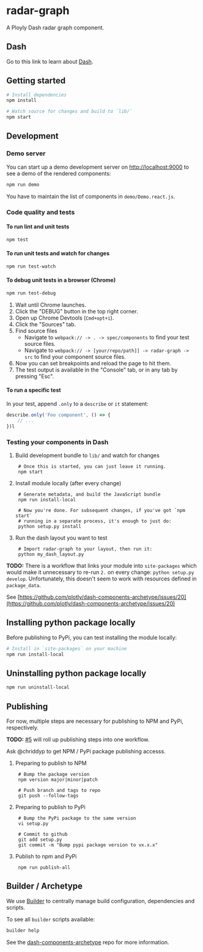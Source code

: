 # radar-graph

A Ployly Dash radar graph component.

## Dash

Go to this link to learn about [Dash](https://plot.ly/dash/).

## Getting started

```sh
# Install dependencies
npm install

# Watch source for changes and build to `lib/`
npm start
```

## Development

### Demo server

You can start up a demo development server on [http://localhost:9000](http://localhost:9000) to see a demo of the rendered
components:

```sh
npm run demo
```

You have to maintain the list of components in `demo/Demo.react.js`.

### Code quality and tests

#### To run lint and unit tests

```sh
npm test
```

#### To run unit tests and watch for changes

```sh
npm run test-watch
```

#### To debug unit tests in a browser (Chrome)

```sh
npm run test-debug
```

1. Wait until Chrome launches.
1. Click the "DEBUG" button in the top right corner.
1. Open up Chrome Devtools (`Cmd+opt+i`).
1. Click the "Sources" tab.
1. Find source files
    - Navigate to `webpack:// -> . -> spec/components` to find your test source files.
    - Navigate to `webpack:// -> [your/repo/path]] -> radar-graph -> src` to find your component source files.
1. Now you can set breakpoints and reload the page to hit them.
1. The test output is available in the "Console" tab, or in any tab by pressing "Esc".

#### To run a specific test

In your test, append `.only` to a `describe` or `it` statement:

```javascript
describe.only('Foo component', () => {
    // ...
})l
```

### Testing your components in Dash

1. Build development bundle to `lib/` and watch for changes

        # Once this is started, you can just leave it running.
        npm start

1. Install module locally (after every change)

        # Generate metadata, and build the JavaScript bundle
        npm run install-local

        # Now you're done. For subsequent changes, if you've got `npm start`
        # running in a separate process, it's enough to just do:
        python setup.py install

1. Run the dash layout you want to test

        # Import radar-graph to your layout, then run it:
        python my_dash_layout.py

**TODO:** There is a workflow that links your module into `site-packages` which would make it unnecessary to re-run `2.` on every change: `python setup.py develop`. Unfortunately, this doesn't seem to work with resources defined in `package_data`.

See [https://github.com/plotly/dash-components-archetype/issues/20](https://github.com/plotly/dash-components-archetype/issues/20)

## Installing python package locally

Before publishing to PyPi, you can test installing the module locally:

```sh
# Install in `site-packages` on your machine
npm run install-local
```

## Uninstalling python package locally

```sh
npm run uninstall-local
```

## Publishing

For now, multiple steps are necessary for publishing to NPM and PyPi,
respectively.

**TODO:** [#5](https://github.com/plotly/dash-components-archetype/issues/5) will roll up publishing steps into one workflow.

Ask @chriddyp to get NPM / PyPi package publishing accesss.

1. Preparing to publish to NPM

        # Bump the package version
        npm version major|minor|patch

        # Push branch and tags to repo
        git push --follow-tags

1. Preparing to publish to PyPi

        # Bump the PyPi package to the same version
        vi setup.py

        # Commit to github
        git add setup.py
        git commit -m "Bump pypi package version to vx.x.x"

1. Publish to npm and PyPi

        npm run publish-all

## Builder / Archetype

We use [Builder][] to centrally manage build configuration, dependencies and scripts.

To see all `builder` scripts available:

```sh
builder help
```

See the [dash-components-archetype][] repo for more information.

[Builder]: https://github.com/FormidableLabs/builder
[Dash]: https://github.com/plotly/dash2
[dash-components-archetype]: https://github.com/plotly/dash-components-archetype
